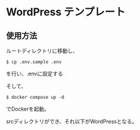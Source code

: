 # WordPress テンプレート
## 使用方法
ルートディレクトリに移動し、
```
$ cp .env.sample .env
```
を行い、.envに設定する
  
そして、
```
$ docker compose up -d
```
でDockerを起動。
  
srcディレクトリができ、それ以下がWordPressとなる。
